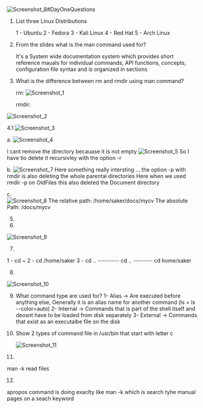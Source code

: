 ![Screenshot_8](https://github.com/Saker233/Embedded-Linux/assets/130178079/31ce3083-be15-442a-a076-8dc5c8622d70)#DayOneQuestions


1. List three Linux Distributions

    1 - Ubuntu
    2 - Fedora
    3 - Kali Linux
    4 - Red Hat
    5 - Arch Linux


2. From the slides what is the man command used for?

     It's a System wide documentation system which provides short reference mauals for individual commands, API functions, concepts, configuration file syntax and is organized in sections

3. What is the difference between rm and rmdir using man command?

     rm:
       ![Screenshot_1](https://github.com/Saker233/Embedded-Linux/assets/130178079/cd33660e-c20b-4396-8957-53f2385521ed)

   rmdir:
   
![Screenshot_2](https://github.com/Saker233/Embedded-Linux/assets/130178079/9e99033f-577a-499b-851f-bf393853c01e)



4.1
![Screenshot_3](https://github.com/Saker233/Embedded-Linux/assets/130178079/a3534097-fd66-4dcb-b797-4baae593776c)

a. 
![Screenshot_4](https://github.com/Saker233/Embedded-Linux/assets/130178079/3da93a4d-6b20-4fdf-8efc-c1a246633900)

I cant remove the directory becauase it is not empty
![Screenshot_5](https://github.com/Saker233/Embedded-Linux/assets/130178079/5d9a9abd-6857-46f4-a338-0276315e7dd7)
So I have tio delete it recursivley with the option -r

b.
![Screenshot_7](https://github.com/Saker233/Embedded-Linux/assets/130178079/5c271792-90d6-413e-96b0-f44860961553)
Here something really intersting ... the option -p with rmdir is also deleting the whole parental directories
Here when we used rmdir -p on OldFiles this also deleted the Document directory



c.  
![Screenshot_8](https://github.com/Saker233/Embedded-Linux/assets/130178079/e019a298-6c31-47df-8542-4b55d499c97a)
The relative path: /home/saker/docs/mycv
The absolute Path: /docs/mycv

5.
6.
![Screenshot_9](https://github.com/Saker233/Embedded-Linux/assets/130178079/d428818f-ee3b-409d-94e6-5ae467489faf)


7.
  1 - cd ~
  2 - cd /home/saker
  3 - cd .. --------- cd .. -------- cd home/saker


8.
![Screenshot_10](https://github.com/Saker233/Embedded-Linux/assets/130178079/e50ab152-fab6-4e69-bb85-6ea8ee529a86)



9. What command type are used for?
    1- Alias -> Are executed before anything else, Generally it is an alias name for another command (ls = ls --color=auto)
    2- Internal -> Commands that is part of the shell itself and deosnt have to be loaded from disk separately
    3- External -> Commands that exist as an executalbe file on the disk


10. Show 2 types of command file in /usr/bin that start with letter c

     ![Screenshot_11](https://github.com/Saker233/Embedded-Linux/assets/130178079/4d3096b0-031e-4631-b996-91dff94abc8a)

11.

man -k read files


12.
apropos command is doing exaclty like man -k which is search tyhe manual pages on a seach keyword





     
     
